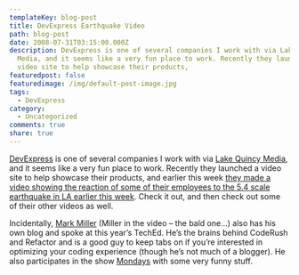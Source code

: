 ```yaml
---
templateKey: blog-post
title: DevExpress Earthquake Video
path: blog-post
date: 2008-07-31T03:15:00.000Z
description: DevExpress is one of several companies I work with via Lake Quincy
  Media, and it seems like a very fun place to work. Recently they launched a
  video site to help showcase their products,
featuredpost: false
featuredimage: /img/default-post-image.jpg
tags:
  - DevExpress
category:
  - Uncategorized
comments: true
share: true
---
```

[DevExpress](http://devexpress.com/) is one of several companies I work with via [Lake Quincy Media](http://lakequincy.com/), and it seems like a very fun place to work. Recently they launched a video site to help showcase their products, and earlier this week [they made a video showing the reaction of some of their employees to the 5.4 scale earthquake in LA earlier this week](https://community.devexpress.com/blogs/thinking/archive/2008/07/29/earthquake-in-la.aspx). Check it out, and then check out some of their other videos as well.

Incidentally, [Mark Miller](http://doitwith.net/) (Miller in the video – the bald one…) also has his own blog and spoke at this year’s TechEd. He’s the brains behind CodeRush and Refactor and is a good guy to keep tabs on if you’re interested in optimizing your coding experience (though he’s not much of a blogger). He also participates in the show [Mondays](http://mondays.pwop.com/) with some very funny stuff.